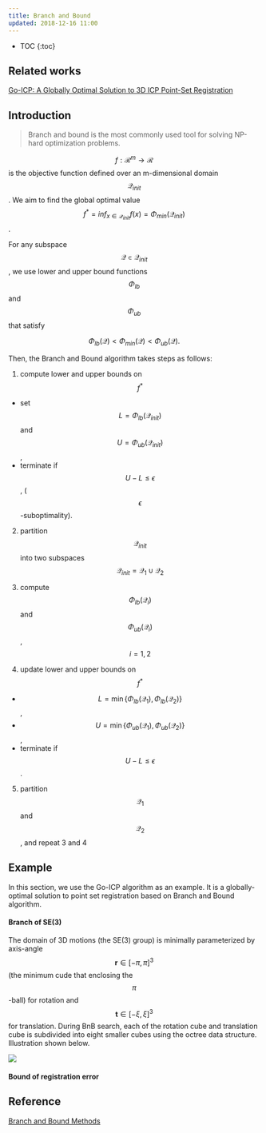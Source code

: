 ```yaml
---
title: Branch and Bound
updated: 2018-12-16 11:00
---
```



* TOC
{:toc}

## Related works

[Go-ICP: A Globally Optimal Solution to 3D ICP Point-Set Registration](https://arxiv.org/pdf/1605.03344.pdf)

## Introduction

> Branch and bound is the most commonly used tool for solving NP-hard optimization problems.

$$f: \mathcal{R}^m \rightarrow \mathcal{R} $$ is the objective function defined over an m-dimensional domain $$\mathcal{Q}_{init}$$. We aim to find the global optimal value $$f^* = inf_{x \in \mathcal{Q}_{init}} f(x) = \Phi_{min}(\mathcal{Q}_{init})$$.

For any subspace $$\mathcal{Q} \in \mathcal{Q}_{init}$$, we use lower and upper bound functions $$\Phi_{lb}$$ and $$\Phi_{ub}$$ that satisfy

$$\Phi_{lb}(\mathcal{Q}) < \Phi_{min}(\mathcal{Q}) < \Phi_{ub}(\mathcal{Q}).$$

Then, the Branch and Bound algorithm takes steps as follows:

1. compute lower and upper bounds on $$f^*$$
  * set $$L = \Phi_{lb}(\mathcal{Q}_{init})$$ and $$U = \Phi_{ub}(\mathcal{Q}_{init})$$,
  * terminate if $$U - L \leq \epsilon$$, ($$\epsilon$$-suboptimality).

2. partition $$\mathcal{Q}_{init}$$ into two subspaces $$\mathcal{Q}_{init} = \mathcal{Q}_1 \cup \mathcal{Q}_2$$

3. compute $$\Phi_{lb}(\mathcal{Q}_i)$$ and $$\Phi_{ub}(\mathcal{Q}_i)$$ , $$i=1,2$$

4. update lower and upper bounds on $$f^*$$
  * $$L = \min\{\Phi_{lb}(\mathcal{Q}_1), \Phi_{lb}(\mathcal{Q}_2) \}$$,
  * $$U = \min\{\Phi_{ub}(\mathcal{Q}_1), \Phi_{ub}(\mathcal{Q}_2) \}$$,
  * terminate if $$U - L \leq \epsilon$$.

5. partition $$\mathcal{Q}_1$$ and $$\mathcal{Q}_2$$, and repeat 3 and 4

## Example

In this section, we use the Go-ICP algorithm as an example. It is a globally-optimal solution to point set registration based on Branch and Bound algorithm.

#### Branch of SE(3)

The domain of 3D motions (the SE(3) group) is minimally parameterized by axis-angle $$\mathbf{r} \in [-\pi, \pi]^3$$ (the minimum cude that enclosing the $$\pi$$-ball) for rotation and $$\mathbf{t} \in [-\xi, \xi]^3$$ for translation. During BnB search, each of the rotation cube and translation cube is subdivided into eight smaller cubes using the octree data structure. Illustration shown below.

![]({{site.baseurl}}/images/BnB_domain.png)

#### Bound of registration error

## Reference

[Branch and Bound Methods](https://web.stanford.edu/class/ee364b/lectures/bb_slides.pdf)

